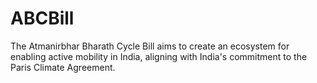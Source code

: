 # ABCBill
The Atmanirbhar Bharath Cycle Bill aims to create an ecosystem for enabling active mobility in India, aligning with India's commitment to the Paris Climate Agreement.
